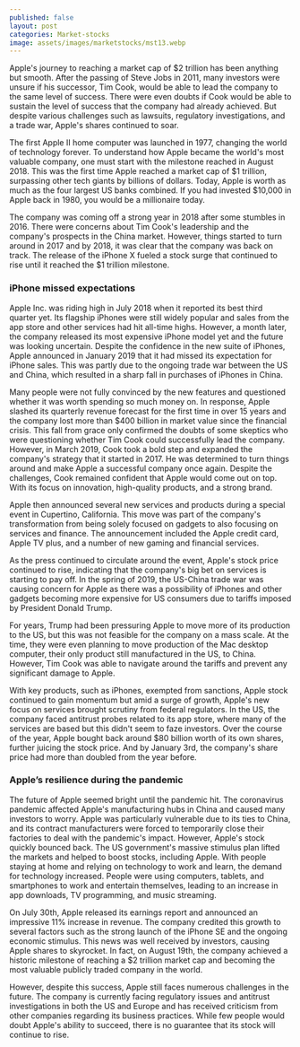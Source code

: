 ```yaml
---
published: false
layout: post
categories: Market-stocks
image: assets/images/marketstocks/mst13.webp
---
```


Apple's journey to reaching a market cap of $2 trillion has been anything but smooth. After the passing of Steve Jobs in 2011, many investors were unsure if his successor, Tim Cook, would be able to lead the company to the same level of success. There were even doubts if Cook would be able to sustain the level of success that the company had already achieved. But despite various challenges such as lawsuits, regulatory investigations, and a trade war, Apple's shares continued to soar.

The first Apple II home computer was launched in 1977, changing the world of technology forever. To understand how Apple became the world's most valuable company, one must start with the milestone reached in August 2018. This was the first time Apple reached a market cap of $1 trillion, surpassing other tech giants by billions of dollars. Today, Apple is worth as much as the four largest US banks combined. If you had invested $10,000 in Apple back in 1980, you would be a millionaire today.

The company was coming off a strong year in 2018 after some stumbles in 2016. There were concerns about Tim Cook's leadership and the company's prospects in the China market. However, things started to turn around in 2017 and by 2018, it was clear that the company was back on track. The release of the iPhone X fueled a stock surge that continued to rise until it reached the $1 trillion milestone.

### iPhone missed expectations
Apple Inc. was riding high in July 2018 when it reported its best third quarter yet. Its flagship iPhones were still widely popular and sales from the app store and other services had hit all-time highs. However, a month later, the company released its most expensive iPhone model yet and the future was looking uncertain. Despite the confidence in the new suite of iPhones, Apple announced in January 2019 that it had missed its expectation for iPhone sales. This was partly due to the ongoing trade war between the US and China, which resulted in a sharp fall in purchases of iPhones in China.

Many people were not fully convinced by the new features and questioned whether it was worth spending so much money on. In response, Apple slashed its quarterly revenue forecast for the first time in over 15 years and the company lost more than $400 billion in market value since the financial crisis. This fall from grace only confirmed the doubts of some skeptics who were questioning whether Tim Cook could successfully lead the company.
However, in March 2019, Cook took a bold step and expanded the company's strategy that it started in 2017. He was determined to turn things around and make Apple a successful company once again. Despite the challenges, Cook remained confident that Apple would come out on top. With its focus on innovation, high-quality products, and a strong brand.

Apple then announced several new services and products during a special event in Cupertino, California. This move was part of the company's transformation from being solely focused on gadgets to also focusing on services and finance. The announcement included the Apple credit card, Apple TV plus, and a number of new gaming and financial services.

As the press continued to circulate around the event, Apple's stock price continued to rise, indicating that the company's big bet on services is starting to pay off. In the spring of 2019, the US-China trade war was causing concern for Apple as there was a possibility of iPhones and other gadgets becoming more expensive for US consumers due to tariffs imposed by President Donald Trump.

For years, Trump had been pressuring Apple to move more of its production to the US, but this was not feasible for the company on a mass scale. At the time, they were even planning to move production of the Mac desktop computer, their only product still manufactured in the US, to China. However, Tim Cook was able to navigate around the tariffs and prevent any significant damage to Apple.

With key products, such as iPhones, exempted from sanctions, Apple stock continued to gain momentum but amid a surge of growth, Apple's new focus on services brought scrutiny from federal regulators. In the US, the company faced antitrust probes related to its app store, where many of the services are based but this didn't seem to faze investors. Over the course of the year, Apple bought back around $80 billion worth of its own shares, further juicing the stock price. And by January 3rd, the company's share price had more than doubled from the year before. 


### Apple’s resilience during the pandemic
The future of Apple seemed bright until the pandemic hit. The coronavirus pandemic affected Apple's manufacturing hubs in China and caused many investors to worry. Apple was particularly vulnerable due to its ties to China, and its contract manufacturers were forced to temporarily close their factories to deal with the pandemic's impact.
However, Apple's stock quickly bounced back. The US government's massive stimulus plan lifted the markets and helped to boost stocks, including Apple. With people staying at home and relying on technology to work and learn, the demand for technology increased. People were using computers, tablets, and smartphones to work and entertain themselves, leading to an increase in app downloads, TV programming, and music streaming.

On July 30th, Apple released its earnings report and announced an impressive 11% increase in revenue. The company credited this growth to several factors such as the strong launch of the iPhone SE and the ongoing economic stimulus. This news was well received by investors, causing Apple shares to skyrocket. In fact, on August 19th, the company achieved a historic milestone of reaching a $2 trillion market cap and becoming the most valuable publicly traded company in the world.

However, despite this success, Apple still faces numerous challenges in the future. The company is currently facing regulatory issues and antitrust investigations in both the US and Europe and has received criticism from other companies regarding its business practices. While few people would doubt Apple's ability to succeed, there is no guarantee that its stock will continue to rise.
